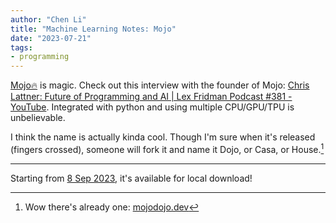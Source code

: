```yaml
---
author: "Chen Li"
title: "Machine Learning Notes: Mojo"
date: "2023-07-21"
tags: 
- programming
---
```


[Mojo🔥](https://docs.modular.com/mojo/) is magic. Check out this interview with the founder of Mojo: [Chris Lattner: Future of Programming and AI | Lex Fridman Podcast #381 - YouTube](https://www.youtube.com/watch?v=pdJQ8iVTwj8). Integrated with python and using multiple CPU/GPU/TPU is unbelievable.

I think the name is actually kinda cool. Though I'm sure when it's released (fingers crossed), someone will fork it and name it Dojo, or Casa, or House.[^1]

---

Starting from [8 Sep 2023](https://www.modular.com/blog/mojo-its-finally-here), it's available for local download!

[^1]: Wow there's already one: [mojodojo.dev](https://github.com/mojodojodev/mojodojo.dev)